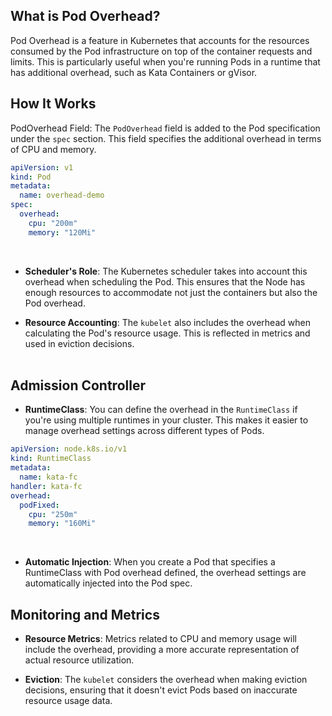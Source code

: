 ## What is Pod Overhead?
Pod Overhead is a feature in Kubernetes that accounts for the resources consumed by the Pod infrastructure on top of the container requests and limits. This is particularly useful when you're running Pods in a runtime that has additional overhead, such as Kata Containers or gVisor.


## How It Works
PodOverhead Field: The `PodOverhead` field is added to the Pod specification under the `spec` section. This field specifies the additional overhead in terms of CPU and memory.

``` yaml
apiVersion: v1
kind: Pod
metadata:
  name: overhead-demo
spec:
  overhead:
    cpu: "200m"
    memory: "120Mi"
```
<br/>


- **Scheduler's Role**: The Kubernetes scheduler takes into account this overhead when scheduling the Pod. This ensures that the Node has enough resources to accommodate not just the containers but also the Pod overhead.

- **Resource Accounting**: The `kubelet` also includes the overhead when calculating the Pod's resource usage. This is reflected in metrics and used in eviction decisions.
<br/><br/>

## Admission Controller

- **RuntimeClass**: You can define the overhead in the `RuntimeClass` if you're using multiple runtimes in your cluster. This makes it easier to manage overhead settings across different types of Pods.

``` yaml
apiVersion: node.k8s.io/v1
kind: RuntimeClass
metadata:
  name: kata-fc
handler: kata-fc
overhead:
  podFixed:
    cpu: "250m"
    memory: "160Mi"
```
<br/>

- **Automatic Injection**: When you create a Pod that specifies a RuntimeClass with Pod overhead defined, the overhead settings are automatically injected into the Pod spec.


## Monitoring and Metrics
- **Resource Metrics**: Metrics related to CPU and memory usage will include the overhead, providing a more accurate representation of actual resource utilization.

- **Eviction**: The `kubelet` considers the overhead when making eviction decisions, ensuring that it doesn't evict Pods based on inaccurate resource usage data.